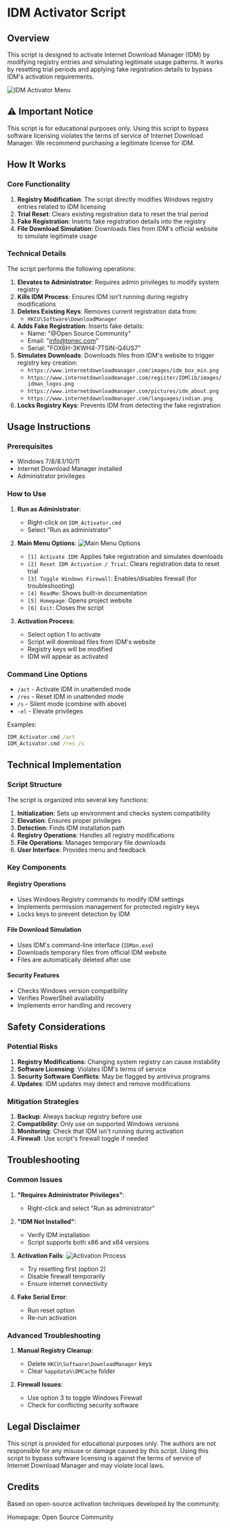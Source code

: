 # IDM Activator Script

## Overview

This script is designed to activate Internet Download Manager (IDM) by modifying registry entries and simulating legitimate usage patterns. It works by resetting trial periods and applying fake registration details to bypass IDM's activation requirements.

![IDM Activator Menu](images/1.png)

## ⚠️ Important Notice

This script is for educational purposes only. Using this script to bypass software licensing violates the terms of service of Internet Download Manager. We recommend purchasing a legitimate license for IDM.

## How It Works

### Core Functionality

1. **Registry Modification**: The script directly modifies Windows registry entries related to IDM licensing
2. **Trial Reset**: Clears existing registration data to reset the trial period
3. **Fake Registration**: Inserts fake registration details into the registry
4. **File Download Simulation**: Downloads files from IDM's official website to simulate legitimate usage

### Technical Details

The script performs the following operations:

1. **Elevates to Administrator**: Requires admin privileges to modify system registry
2. **Kills IDM Process**: Ensures IDM isn't running during registry modifications
3. **Deletes Existing Keys**: Removes current registration data from:
   - `HKCU\Software\DownloadManager`
4. **Adds Fake Registration**: Inserts fake details:
   - Name: "@Open Source Community"
   - Email: "info@tonec.com"
   - Serial: "FOX6H-3KWH4-7TSIN-Q4US7"
5. **Simulates Downloads**: Downloads files from IDM's website to trigger registry key creation:
   - `https://www.internetdownloadmanager.com/images/idm_box_min.png`
   - `https://www.internetdownloadmanager.com/register/IDMlib/images/idman_logos.png`
   - `https://www.internetdownloadmanager.com/pictures/idm_about.png`
   - `https://www.internetdownloadmanager.com/languages/indian.png`
6. **Locks Registry Keys**: Prevents IDM from detecting the fake registration

## Usage Instructions

### Prerequisites

- Windows 7/8/8.1/10/11
- Internet Download Manager installed
- Administrator privileges

### How to Use

1. **Run as Administrator**:
   - Right-click on `IDM_Activator.cmd`
   - Select "Run as administrator"

2. **Main Menu Options**:
   ![Main Menu Options](images/2.png)
   - `[1] Activate IDM`: Applies fake registration and simulates downloads
   - `[2] Reset IDM Activation / Trial`: Clears registration data to reset trial
   - `[3] Toggle Windows Firewall`: Enables/disables firewall (for troubleshooting)
   - `[4] ReadMe`: Shows built-in documentation
   - `[5] Homepage`: Opens project website
   - `[6] Exit`: Closes the script

3. **Activation Process**:
   - Select option 1 to activate
   - Script will download files from IDM's website
   - Registry keys will be modified
   - IDM will appear as activated

### Command Line Options

- `/act` - Activate IDM in unattended mode
- `/res` - Reset IDM in unattended mode
- `/s` - Silent mode (combine with above)
- `-el` - Elevate privileges

Examples:
```cmd
IDM_Activator.cmd /act
IDM_Activator.cmd /res /s
```

## Technical Implementation

### Script Structure

The script is organized into several key functions:

1. **Initialization**: Sets up environment and checks system compatibility
2. **Elevation**: Ensures proper privileges
3. **Detection**: Finds IDM installation path
4. **Registry Operations**: Handles all registry modifications
5. **File Operations**: Manages temporary file downloads
6. **User Interface**: Provides menu and feedback

### Key Components

#### Registry Operations
- Uses Windows Registry commands to modify IDM settings
- Implements permission management for protected registry keys
- Locks keys to prevent detection by IDM

#### File Download Simulation
- Uses IDM's command-line interface (`IDMan.exe`)
- Downloads temporary files from official IDM website
- Files are automatically deleted after use

#### Security Features
- Checks Windows version compatibility
- Verifies PowerShell availability
- Implements error handling and recovery

## Safety Considerations

### Potential Risks

1. **Registry Modifications**: Changing system registry can cause instability
2. **Software Licensing**: Violates IDM's terms of service
3. **Security Software Conflicts**: May be flagged by antivirus programs
4. **Updates**: IDM updates may detect and remove modifications

### Mitigation Strategies

1. **Backup**: Always backup registry before use
2. **Compatibility**: Only use on supported Windows versions
3. **Monitoring**: Check that IDM isn't running during activation
4. **Firewall**: Use script's firewall toggle if needed

## Troubleshooting

### Common Issues

1. **"Requires Administrator Privileges"**:
   - Right-click and select "Run as administrator"

2. **"IDM Not Installed"**:
   - Verify IDM installation
   - Script supports both x86 and x64 versions

3. **Activation Fails**:
   ![Activation Process](images/3.png)
   - Try resetting first (option 2)
   - Disable firewall temporarily
   - Ensure internet connectivity

4. **Fake Serial Error**:
   - Run reset option
   - Re-run activation

### Advanced Troubleshooting

1. **Manual Registry Cleanup**:
   - Delete `HKCU\Software\DownloadManager` keys
   - Clear `%appdata%\DMCache` folder

2. **Firewall Issues**:
   - Use option 3 to toggle Windows Firewall
   - Check for conflicting security software

## Legal Disclaimer

This script is provided for educational purposes only. The authors are not responsible for any misuse or damage caused by this script. Using this script to bypass software licensing is against the terms of service of Internet Download Manager and may violate local laws.

## Credits

Based on open-source activation techniques developed by the community.

Homepage: Open Source Community